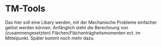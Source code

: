 # TM-Tools
Das hier soll eine Libary werden, mit der Mechanische Probleme einfacher gelöst werden können.
Anfänglich steht die Berechnung von (zusammengesetzten) Flächen/Flächenträgheitsmomenten ect. im Mittelpunkt. 
Später kommt noch mehr dazu.